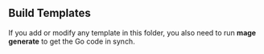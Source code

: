 

## Build Templates

If you add or modify any template in this folder, you also need to run **mage generate** to get the Go code in synch.
